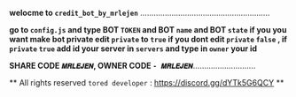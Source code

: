 **welocme to `credit_bot_by_mrlejen`** ..........................................................

**go to `config.js` and type BOT `TOKEN` and BOT `name` and BOT `state` if you you want make bot private edit `private` to `true` if you dont edit `private` `false` , if `private` `true` add id your server in `servers` and type in `owner` your id**

**SHARE CODE `𝑴𝑹𝑳𝑬𝑱𝑬𝑵`, OWNER CODE `- 𝑴𝑹𝑳𝑬𝑱𝑬𝑵`**............................

** All rights reserved `tored developer` : https://discord.gg/dYTk5G6QCY **
